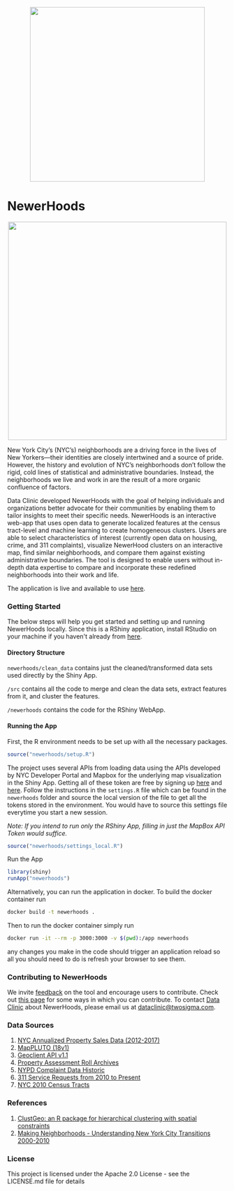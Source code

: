 <p align="center">
  <img src="site-logo.png" width="400"/>
</p>

# NewerHoods

<p align="center">
  <img src="newerhoods/images/NewerHoods.png" width="500"/>
</p>

New York City’s (NYC’s) neighborhoods are a driving force in the lives of New Yorkers—their identities are closely intertwined and a source of pride. However, the history and evolution of NYC’s neighborhoods don’t follow the rigid, cold lines of statistical and administrative boundaries. Instead, the neighborhoods we live and work in are the result of a more organic confluence of factors.

Data Clinic developed NewerHoods with the goal of helping individuals and organizations better advocate for their communities by enabling them to tailor insights to meet their specific needs. NewerHoods is an interactive web-app that uses open data to generate localized features at the census tract-level and machine learning to create homogeneous clusters. Users are able to select characteristics of interest (currently open data on housing, crime, and 311 complaints), visualize NewerHood clusters on an interactive map, find similar neighborhoods, and compare them against existing administrative boundaries.  The tool is designed to enable users without in-depth data expertise to compare and incorporate these redefined neighborhoods into their work and life.

The application is live and available to use [here](https://newerhoods.tsdataclinic.com/).

### Getting Started
The below steps will help you get started and setting up and running NewerHoods locally. Since this is a RShiny application, install RStudio on your machine if you haven't already from [here](https://www.rstudio.com/products/RStudio/#Desktop).

#### Directory Structure

`newerhoods/clean_data` contains just the cleaned/transformed data sets used directly by the Shiny App. 

`/src` contains all the code to merge and clean the data sets, extract features from it, and cluster the features. 

`/newerhoods` contains the code for the RShiny WebApp.


#### Running the App

First, the R environment needs to be set up with all the necessary packages.  

```r
source("newerhoods/setup.R")
```

The project uses several APIs from loading data using the APIs developed by NYC Developer Portal and Mapbox for the underlying map visualization in the Shiny App. Getting all of these token are free by signing up [here](https://developer.cityofnewyork.us/) and [here](https://www.mapbox.com/). Follow the instructions in the `settings.R` file which can be found in the `newerhoods` folder and source the local version of the file to get all the tokens stored in the environment. You would have to source this settings file everytime you start a new session.

*Note: If you intend to run only the RShiny App, filling in just the MapBox API Token would suffice.*

```r
source("newerhoods/settings_local.R")
```

Run the App
```r
library(shiny)
runApp("newerhoods")
```
Alternatively, you can run the application in docker. To build the docker container run

```bash
docker build -t newerhoods . 
```

Then to run the docker container simply run 

```bash
docker run -it --rm -p 3000:3000 -v $(pwd):/app newerhoods 
```

any changes you make in the code should trigger an application reload so all you should need to do is refresh your browser to see them.


### Contributing to NewerHoods

We invite [feedback](https://airtable.com/shr2sLGHHIiLY6BUC) on the tool and encourage users to contribute. Check out [this page](https://github.com/tsdataclinic/newerhoods/blob/master/CONTRIBUTING.md) for some ways in which you can contribute. To contact [Data Clinic](https://www.twosigma.com/about/data-clinic/) about NewerHoods, please email us at dataclinic@twosigma.com.

### Data Sources

1. [NYC Annualized Property Sales Data (2012-2017)](https://www1.nyc.gov/site/finance/taxes/property-annualized-sales-update.page)
2. [MapPLUTO (18v1)](https://www1.nyc.gov/site/planning/data-maps/open-data/dwn-pluto-mappluto.page)
3. [Geoclient API v1.1](https://developer.cityofnewyork.us/api/geoclient-api)
4. [Property Assessment Roll Archives](https://www1.nyc.gov/site/finance/taxes/property-assessment-roll-archives.page)
5. [NYPD Complaint Data Historic](https://data.cityofnewyork.us/Public-Safety/NYPD-Complaint-Data-Historic/qgea-i56i)
6. [311 Service Requests from 2010 to Present](https://data.cityofnewyork.us/Social-Services/311-Service-Requests-from-2010-to-Present/erm2-nwe9)
7. [NYC 2010 Census Tracts](https://data.cityofnewyork.us/City-Government/2010-Census-Tracts/fxpq-c8ku)


### References

1. [ClustGeo: an R package for hierarchical clustering with spatial constraints](https://arxiv.org/abs/1707.03897) 
2. [Making Neighborhoods - Understanding New York City Transitions 2000-2010](http://chpcny.org/assets/MakingNeighborhoodsPaper.pdf)

### License
This project is licensed under the Apache 2.0 License - see the LICENSE.md file for details

